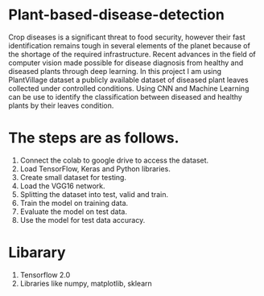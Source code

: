 # Plant-based-disease-detection

Crop diseases is a significant threat to food security, however their fast identification remains tough in several elements of the planet because of the shortage of the required infrastructure. Recent advances in the field of computer vision made possible for disease diagnosis from healthy and diseased plants through deep learning. In this project I am using PlantVillage dataset a publicly available dataset of diseased plant leaves collected under controlled conditions. Using CNN and Machine Learning can be use to identify the classification between diseased and healthy plants by their leaves condition.
# The steps are as follows.

1. Connect the colab to google drive to access the dataset.
2. Load TensorFlow, Keras and Python libraries.
3. Create small dataset for testing.
4. Load the VGG16 network.
5. Splitting the dataset into test, valid and train.
6. Train the model on training data.
7. Evaluate the model on test data.
8. Use the model for test data accuracy.

# Libarary

1. Tensorflow 2.0
2. Libraries like numpy, matplotlib, sklearn
